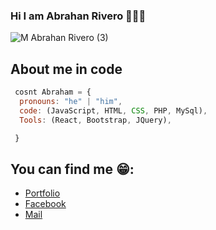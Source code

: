 ### Hi I am Abrahan Rivero 👋🙋‍♂️

![M Abrahan Rivero (3)](https://user-images.githubusercontent.com/78152546/132717628-544bb3b5-cd6c-480d-b76a-eb88a8ca1589.gif)

## About me in code
```  js
 cosnt Abraham = {
  pronouns: "he" | "him",
  code: (JavaScript, HTML, CSS, PHP, MySql),
  Tools: (React, Bootstrap, JQuery),

 }
```


## You can find me 😁:
- [Portfolio](https/:www.abrahandev.web.app)
- [Facebook](https://www.facebook.com/abraham.rivero.7965)
- [Mail](abrahanrivero9@gmail.com)





<!--

**Abraham105/Abraham105** is a ✨ _special_ ✨ repository because its `README.md` (this file) appears on your GitHub profile.

Here are some ideas to get you started:

- 🔭 I’m currently working on ...
- 🌱 I’m currently learning ...
- 👯 I’m looking to collaborate on ...
- 🤔 I’m looking for help with ...
- 💬 Ask me about ...
- 📫 How to reach me: ...
- 😄 Pronouns: ...
- ⚡ Fun fact: ...
-->
